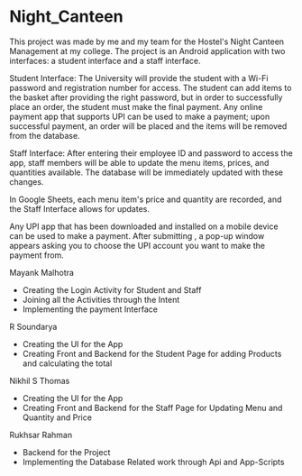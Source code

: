 # Night_Canteen

This project was made by me and my team for the Hostel's Night Canteen Management at my college. The project is an Android application with two interfaces: a student interface and a staff interface.

Student Interface: The University will provide the student with a Wi-Fi password and registration number for access. The student can add items to the basket after providing the right password, but in order to successfully place an order, the student must make the final payment. Any online payment app that supports UPI can be used to make a payment; upon successful payment, an order will be placed and the items will be removed from the database.

Staff Interface: After entering their employee ID and password to access the app, staff members will be able to update the menu items, prices, and quantities available. The database will be immediately updated with these changes.

In Google Sheets, each menu item's price and quantity are recorded, and the Staff Interface allows for updates.

Any UPI app that has been downloaded and installed on a mobile device can be used to make a payment. After submitting , a pop-up window appears asking you to choose the UPI account you want to make the payment from.


Mayank Malhotra
- Creating the Login Activity for Student and Staff 
- Joining all the Activities through the Intent
- Implementing the payment Interface

R Soundarya
- Creating the UI for the App
- Creating Front and Backend for the Student Page for adding Products and calculating the total

Nikhil S Thomas
- Creating the UI for the App
- Creating Front and Backend for the Staff Page for Updating Menu and Quantity and Price

Rukhsar Rahman
- Backend for the Project
- Implementing the Database Related work through Api and App-Scripts
